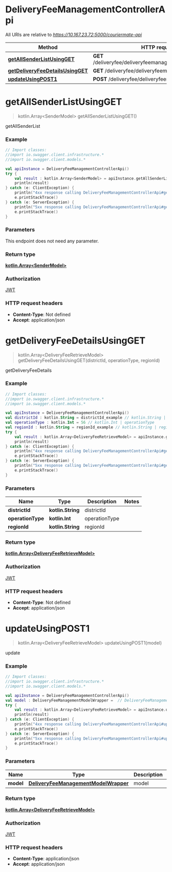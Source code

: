 # DeliveryFeeManagementControllerApi

All URIs are relative to *https://10.167.23.72:5000/couriermate-api*

Method | HTTP request | Description
------------- | ------------- | -------------
[**getAllSenderListUsingGET**](DeliveryFeeManagementControllerApi.md#getAllSenderListUsingGET) | **GET** /deliveryfee/deliveryfeemanagement/getAllSenderList | getAllSenderList
[**getDeliveryFeeDetailsUsingGET**](DeliveryFeeManagementControllerApi.md#getDeliveryFeeDetailsUsingGET) | **GET** /deliveryfee/deliveryfeemanagement/retrieve | getDeliveryFeeDetails
[**updateUsingPOST1**](DeliveryFeeManagementControllerApi.md#updateUsingPOST1) | **POST** /deliveryfee/deliveryfeemanagement/update | update


<a name="getAllSenderListUsingGET"></a>
# **getAllSenderListUsingGET**
> kotlin.Array&lt;SenderModel&gt; getAllSenderListUsingGET()

getAllSenderList

### Example
```kotlin
// Import classes:
//import io.swagger.client.infrastructure.*
//import io.swagger.client.models.*

val apiInstance = DeliveryFeeManagementControllerApi()
try {
    val result : kotlin.Array<SenderModel> = apiInstance.getAllSenderListUsingGET()
    println(result)
} catch (e: ClientException) {
    println("4xx response calling DeliveryFeeManagementControllerApi#getAllSenderListUsingGET")
    e.printStackTrace()
} catch (e: ServerException) {
    println("5xx response calling DeliveryFeeManagementControllerApi#getAllSenderListUsingGET")
    e.printStackTrace()
}
```

### Parameters
This endpoint does not need any parameter.

### Return type

[**kotlin.Array&lt;SenderModel&gt;**](SenderModel.md)

### Authorization

[JWT](../README.md#JWT)

### HTTP request headers

 - **Content-Type**: Not defined
 - **Accept**: application/json

<a name="getDeliveryFeeDetailsUsingGET"></a>
# **getDeliveryFeeDetailsUsingGET**
> kotlin.Array&lt;DeliveryFeeRetrieveModel&gt; getDeliveryFeeDetailsUsingGET(districtId, operationType, regionId)

getDeliveryFeeDetails

### Example
```kotlin
// Import classes:
//import io.swagger.client.infrastructure.*
//import io.swagger.client.models.*

val apiInstance = DeliveryFeeManagementControllerApi()
val districtId : kotlin.String = districtId_example // kotlin.String | districtId
val operationType : kotlin.Int = 56 // kotlin.Int | operationType
val regionId : kotlin.String = regionId_example // kotlin.String | regionId
try {
    val result : kotlin.Array<DeliveryFeeRetrieveModel> = apiInstance.getDeliveryFeeDetailsUsingGET(districtId, operationType, regionId)
    println(result)
} catch (e: ClientException) {
    println("4xx response calling DeliveryFeeManagementControllerApi#getDeliveryFeeDetailsUsingGET")
    e.printStackTrace()
} catch (e: ServerException) {
    println("5xx response calling DeliveryFeeManagementControllerApi#getDeliveryFeeDetailsUsingGET")
    e.printStackTrace()
}
```

### Parameters

Name | Type | Description  | Notes
------------- | ------------- | ------------- | -------------
 **districtId** | **kotlin.String**| districtId |
 **operationType** | **kotlin.Int**| operationType |
 **regionId** | **kotlin.String**| regionId |

### Return type

[**kotlin.Array&lt;DeliveryFeeRetrieveModel&gt;**](DeliveryFeeRetrieveModel.md)

### Authorization

[JWT](../README.md#JWT)

### HTTP request headers

 - **Content-Type**: Not defined
 - **Accept**: application/json

<a name="updateUsingPOST1"></a>
# **updateUsingPOST1**
> kotlin.Array&lt;DeliveryFeeRetrieveModel&gt; updateUsingPOST1(model)

update

### Example
```kotlin
// Import classes:
//import io.swagger.client.infrastructure.*
//import io.swagger.client.models.*

val apiInstance = DeliveryFeeManagementControllerApi()
val model : DeliveryFeeManagementModelWrapper =  // DeliveryFeeManagementModelWrapper | model
try {
    val result : kotlin.Array<DeliveryFeeRetrieveModel> = apiInstance.updateUsingPOST1(model)
    println(result)
} catch (e: ClientException) {
    println("4xx response calling DeliveryFeeManagementControllerApi#updateUsingPOST1")
    e.printStackTrace()
} catch (e: ServerException) {
    println("5xx response calling DeliveryFeeManagementControllerApi#updateUsingPOST1")
    e.printStackTrace()
}
```

### Parameters

Name | Type | Description  | Notes
------------- | ------------- | ------------- | -------------
 **model** | [**DeliveryFeeManagementModelWrapper**](DeliveryFeeManagementModelWrapper.md)| model |

### Return type

[**kotlin.Array&lt;DeliveryFeeRetrieveModel&gt;**](DeliveryFeeRetrieveModel.md)

### Authorization

[JWT](../README.md#JWT)

### HTTP request headers

 - **Content-Type**: application/json
 - **Accept**: application/json

